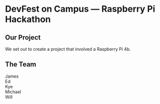 # DevFest on Campus — Raspberry Pi Hackathon

## Our Project

We set out to create a project that involved a Raspberry Pi 4b.

## The Team

James<br>
Ed<br>
Kye<br>
Michael<br>
Will


